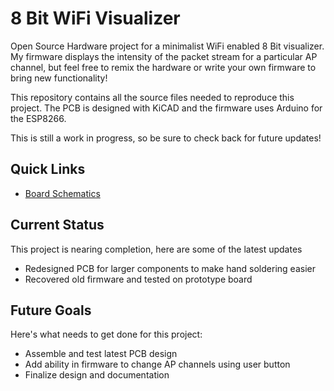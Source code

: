 # 8 Bit WiFi Visualizer
Open Source Hardware project for a minimalist WiFi enabled 8 Bit visualizer. My firmware displays the intensity of the packet stream for a particular AP channel, but feel free to remix the hardware or write your own firmware to bring new functionality!

This repository contains all the source files needed to reproduce this project. The PCB is designed with KiCAD and the firmware uses Arduino for the ESP8266.

This is still a work in progress, so be sure to check back for future updates!

## Quick Links
- [Board Schematics](https://github.com/ChandlerMcCowan/8BitWiFiVisualizer/blob/master/Hardware%20Files/PDFs/PacketVis_Schematic.pdf)

## Current Status

This project is nearing completion, here are some of the latest updates
- Redesigned PCB for larger components to make hand soldering easier
- Recovered old firmware and tested on prototype board

## Future Goals

Here's what needs to get done for this project:
- Assemble and test latest PCB design
- Add ability in firmware to change AP channels using user button
- Finalize design and documentation

